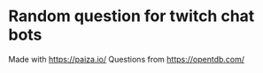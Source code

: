 # Random question for twitch chat bots

Made with https://paiza.io/
Questions from https://opentdb.com/

